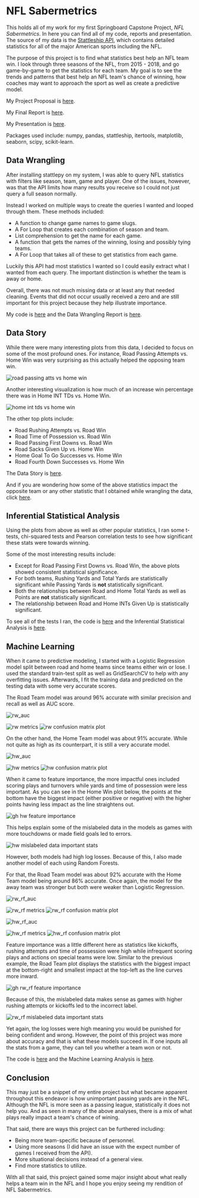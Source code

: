 # NFL Sabermetrics

This holds all of my work for my first Springboard Capstone Project, *NFL Sabermetrics*. In here you can find all of my code, reports and presentation. The source of my data is the [Stattleship API](https://www.stattleship.com/), which contains detailed statistics for all of the major American sports including the NFL.

The purpose of this project is to find what statistics best help an NFL team win. I look through three seasons of the NFL, from 2015 - 2018, and go game-by-game to get the statistics for each team. My goal is to see the trends and patterns that best help an NFL team's chance of winning, how coaches may want to approach the sport as well as create a predictive model.

My Project Proposal is [here](https://github.com/SportsReiter12/Data-Science/blob/master/NFL%20Capstone%20Project/NFL%20Capstone%20Project%20Proposal.pdf).

My Final Report is [here](https://github.com/SportsReiter12/Data-Science/blob/master/NFL%20Capstone%20Project/NFL%20Capstone%20Final%20Report.pdf).

My Presentation is [here](https://github.com/SportsReiter12/Data-Science/blob/master/NFL%20Capstone%20Project/NFL%20Capstone%20Presentation.pptx).

Packages used include: numpy, pandas, stattleship, itertools, matplotlib, seaborn, scipy, scikit-learn.

## Data Wrangling

After installing stattlepy on my system, I was able to query NFL statistics with filters like season, team, game and player. One of the issues, however, was that the API limits how many results you receive so I could not just query a full season normally.

Instead I worked on multiple ways to create the queries I wanted and looped through them. These methods included:
  - A function to change game names to game slugs.
  - A For Loop that creates each combination of season and team.
  - List comprehension to get the name for each game.
  - A function that gets the names of the winning, losing and possibly tying teams.
  - A For Loop that takes all of these to get statistics from each game.
  
Luckily this API had most statistics I wanted so I could easily extract what I wanted from each query. The important distinction is whether the team is away or home. 

Overall, there was not much missing data or at least any that needed cleaning. Events that did not occur usually received a zero and are still important for this project because they help illustrate importance.

My code is [here](https://github.com/SportsReiter12/Data-Science/blob/master/NFL%20Capstone%20Project/Data%20Wrangling/NFL%20Capstone%20Project%20Data%20Wrangling.ipynb) and the Data Wrangling Report is [here](https://github.com/SportsReiter12/Data-Science/blob/master/NFL%20Capstone%20Project/Data%20Wrangling/NFL%20Capstone%20Data%20Wrangling%20Report.pdf).

## Data Story

While there were many interesting plots from this data, I decided to focus on some of the most profound ones. For instance, Road Passing Attempts vs. Home Win was very surprising as this actually helped the opposing team win.

![road passing atts vs home win](https://user-images.githubusercontent.com/37318222/48574966-78577900-e8c5-11e8-866f-be938e758dad.png)

Another interesting visualization is how much of an increase win percentage there was in Home INT TDs vs. Home Win.

![home int tds vs home win](https://user-images.githubusercontent.com/37318222/48575013-97560b00-e8c5-11e8-9047-cab7b0f0ffea.png)

The other top plots include:
   - Road Rushing Attempts vs. Road Win
   - Road Time of Possession vs. Road Win
   - Road Passing First Downs vs. Road Win
   - Road Sacks Given Up vs. Home Win
   - Home Goal To Go Successes vs. Home Win
   - Road Fourth Down Successes vs. Home Win
   
 The Data Story is [here](https://github.com/SportsReiter12/Data-Science/blob/master/NFL%20Capstone%20Project/Data%20Storytelling/NFL%20Capstone%20Data%20Story.ipynb).
 
 And if you are wondering how some of the above statistics impact the opposite team or any other statistic that I obtained while wrangling the data, click [here](https://github.com/SportsReiter12/Data-Science/blob/master/NFL%20Capstone%20Project/Data%20Storytelling/NFL%20Capstone%20EDA%20-%20Plots.ipynb).
 
 ## Inferential Statistical Analysis
 
 Using the plots from above as well as other popular statistics, I ran some t-tests, chi-squared tests and Pearson correlation tests to see how significant these stats were towards winning.
 
 Some of the most interesting results include:
   - Except for Road Passing First Downs vs. Road Win, the above plots showed consistent statistical significance.
   - For both teams, Rushing Yards and Total Yards are statistically significant while Passing Yards is **not** statistically significant.
   - Both the relationships between Road and Home Total Yards as well as Points are **not** statistically significant.
   - The relationship between Road and Home INTs Given Up is statistically significant.
   
 To see all of the tests I ran, the code is [here](https://github.com/SportsReiter12/Data-Science/blob/master/NFL%20Capstone%20Project/Inferential%20Statistics/NFL%20Capstone%20EDA%20-%20Inferential%20Statistics.ipynb) and the Inferential Statistical Analysis is [here](https://github.com/SportsReiter12/Data-Science/blob/master/NFL%20Capstone%20Project/Inferential%20Statistics/NFL%20Capstone%20Inferential%20Statistical%20Analysis.pdf).
 
 ## Machine Learning
 
 When it came to predictive modeling, I started with a Logistic Regression model split between road and home teams since teams either win or lose. I used the standard train-test split as well as GridSearchCV to help with any overfitting issues. Afterwards, I fit the training data and predicted on the testing data with some very accurate scores.
 
 The Road Team model was around 96% accurate with similar precision and recall as well as AUC score.
 
 ![rw_auc](https://user-images.githubusercontent.com/37318222/49264198-2e60ae00-f402-11e8-9fcb-f8b7d7edabc4.png)
 
 ![rw metrics](https://user-images.githubusercontent.com/37318222/48793712-afa29d00-ecac-11e8-851c-90e7bb1c952a.png)
 ![rw confusion matrix plot](https://user-images.githubusercontent.com/37318222/49199352-36f6ad00-f34c-11e8-9681-565af7babcbc.png)
 
 On the other hand, the Home Team model was about 91% accurate. While not quite as high as its counterpart, it is still a very accurate model.
 
![hw_auc](https://user-images.githubusercontent.com/37318222/49264208-37ea1600-f402-11e8-8ca2-fcb85d09b4b5.png)

![hw metrics](https://user-images.githubusercontent.com/37318222/49129347-3e528380-f284-11e8-93c4-d95c29128989.png)
![hw confusion matrix plot](https://user-images.githubusercontent.com/37318222/49199361-41b14200-f34c-11e8-8961-c8e88edff12b.png)
 
 When it came to feature importance, the more impactful ones included scoring plays and turnovers while yards and time of possession were less important. As you can see in the Home Win plot below, the points at the bottom have the biggest impact (either positive or negative) with the higher points having less impact as the line straightens out.
 
 ![gh hw feature importance](https://user-images.githubusercontent.com/37318222/49265009-5d2c5380-f405-11e8-8b08-2e85a1e3ce25.png)
 
 This helps explain some of the mislabeled data in the models as games with more touchdowns or made field goals led to errors.
 
 ![hw mislabeled data important stats](https://user-images.githubusercontent.com/37318222/49350723-f86f3400-f664-11e8-9d6a-72b081f5129e.png)
 
 However, both models had high log losses. Because of this, I also made another model of each using Random Forests.
 
 For that, the Road Team model was about 92% accurate with the Home Team model being around 86% accurate. Once again, the model for the away team was stronger but both were weaker than Logistic Regression.
 
 ![rw_rf_auc](https://user-images.githubusercontent.com/37318222/49264218-433d4180-f402-11e8-8884-8abd429d1c1f.png)
 
 ![rw_rf metrics](https://user-images.githubusercontent.com/37318222/49264503-63b9cb80-f403-11e8-9327-d7b1d0b03727.png)
 ![rw_rf confusion matrix plot](https://user-images.githubusercontent.com/37318222/49264514-6d433380-f403-11e8-97c1-69ab74c05a2e.png)

 ![hw_rf_auc](https://user-images.githubusercontent.com/37318222/49264227-4f290380-f402-11e8-83df-eef1024e9c9c.png)
 
 ![hw_rf metrics](https://user-images.githubusercontent.com/37318222/48793836-17f17e80-ecad-11e8-8e22-0fa163876b61.png)
 ![hw_rf confusion matrix plot](https://user-images.githubusercontent.com/37318222/49199375-58f02f80-f34c-11e8-9c26-615f2a046e57.png)
 
 Feature importance was a little different here as statistics like kickoffs, rushing attempts and time of possession were high while infrequent scoring plays and actions on special teams were low. Similar to the previous example, the Road Team plot displays the statistics with the biggest impact at the bottom-right and smallest impact at the top-left as the line curves more inward.
 
 ![gh rw_rf feature importance](https://user-images.githubusercontent.com/37318222/49265016-67e6e880-f405-11e8-8822-605238377611.png)
 
 Because of this, the mislabeled data makes sense as games with higher rushing attempts or kickoffs led to the incorrect label.
 
 ![rw_rf mislabeled data important stats](https://user-images.githubusercontent.com/37318222/49350748-0e7cf480-f665-11e8-8d04-c3b8d128deea.png)
 
 Yet again, the log losses were high meaning you would be punished for being confident and wrong. However, the point of this project was more about accuracy and that is what these models succeed in. If one inputs all the stats from a game, they can tell you whether a team won or not.
 
 The code is [here](https://github.com/SportsReiter12/Data-Science/blob/master/NFL%20Capstone%20Project/Machine%20Learning/NFL%20Capstone%20Machine%20Learning.ipynb) and the Machine Learning Analysis is [here](https://github.com/SportsReiter12/Data-Science/blob/master/NFL%20Capstone%20Project/Machine%20Learning/NFL%20Capstone%20Machine%20Learning%20Analysis.pdf).
 
 ## Conclusion
 
 This may just be a snippet of my entire project but what became apparent throughout this endeavor is how unimportant passing yards are in the NFL. Although the NFL is more seen as a passing league, statistically it does not help you. And as seen in many of the above analyses, there is a mix of what plays really impact a team's chance of wining.
 
 That said, there are ways this project can be furthered including:
  - Being more team-specific because of personnel.
  - Using more seasons (I did have an issue with the expect number of games I received from the API).
  - More situational decisions instead of a general view.
  - Find more statistics to utilize.
  
With all that said, this project gained some major insight about what really helps a team win in the NFL and I hope you enjoy seeing my rendition of NFL Sabermetrics.
